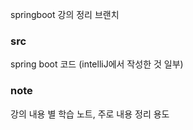 springboot 강의 정리 브랜치

### src
spring boot 코드 (intelliJ에서 작성한 것 일부)

### note
강의 내용 별 학습 노트, 주로 내용 정리 용도
